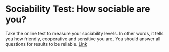 # Sociability Test: How sociable are you?
Take the online test to measure your sociability levels. In other words, it tells you how friendly, cooperative and sensitive you are. 
You should answer all questions for results to be reliable. 
[Link](http://www.syntone-spb.ru/library/article_syntone/content/4969.html)
